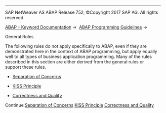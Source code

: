   

* * *

SAP NetWeaver AS ABAP Release 752, ©Copyright 2017 SAP AG. All rights reserved.

[ABAP - Keyword Documentation](javascript:call_link\('abenabap.htm'\)) →  [ABAP Programming Guidelines](javascript:call_link\('abenabap_pgl.htm'\)) → 

General Rules

The following rules do not apply specifically to ABAP, even if they are demonstrated here in the context of ABAP programming, but apply equally well to all types of business application programming. Many of the rules described in this section are either derived from the general rules or support these rules.

-   [Separation of Concerns](javascript:call_link\('abenseperation_concerns_guidl.htm'\) "Guideline")

-   [KISS Principle](javascript:call_link\('abenkiss_principle_guidl.htm'\) "Guideline")

-   [Correctness and Quality](javascript:call_link\('abencorrectness_quality_guidl.htm'\) "Guideline")

Continue
[Separation of Concerns](javascript:call_link\('abenseperation_concerns_guidl.htm'\))
[KISS Principle](javascript:call_link\('abenkiss_principle_guidl.htm'\))
[Correctness and Quality](javascript:call_link\('abencorrectness_quality_guidl.htm'\))